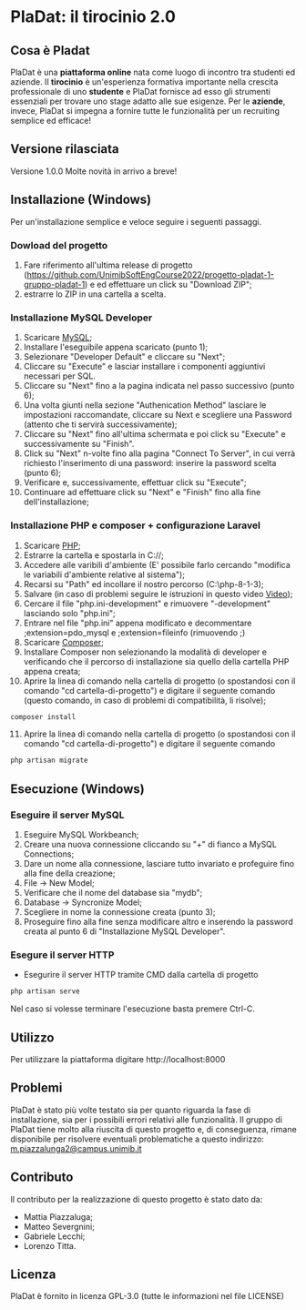 # PlaDat: il tirocinio 2.0

## Cosa è Pladat
PlaDat è una **piattaforma online** nata come luogo di incontro tra studenti ed aziende. Il **tirocinio** è un'esperienza formativa importante nella crescita professionale di uno **studente** e PlaDat fornisce ad esso gli strumenti essenziali per trovare uno stage adatto alle sue esigenze. Per le **aziende**, invece, PlaDat si impegna a fornire tutte le funzionalità per un recruiting semplice ed efficace!

## Versione rilasciata
Versione 1.0.0
Molte novità in arrivo a breve!

## Installazione (Windows)
Per un'installazione semplice e veloce seguire i seguenti passaggi.

### Dowload del progetto
1) Fare riferimento all'ultima release di progetto (https://github.com/UnimibSoftEngCourse2022/progetto-pladat-1-gruppo-pladat-1) e ed effettuare un click su "Download ZIP";
2) estrarre lo ZIP in una cartella a scelta.

### Installazione MySQL Developer
1) Scaricare [MySQL](https://dev.mysql.com/get/Downloads/MySQLInstaller/mysql-installer-community-8.0.28.0.msi);
2) Installare l'eseguibile appena scaricato (punto 1);
3) Selezionare "Developer Default" e cliccare su "Next";
4) Cliccare su "Execute" e lasciar installare i componenti aggiuntivi necessari per SQL.
5) Cliccare su "Next" fino a la pagina indicata nel passo successivo (punto 6);
6) Una volta giunti nella sezione "Authenication Method" lasciare le impostazioni raccomandate, cliccare su Next e scegliere una Password (attento che ti servirà successivamente);
7) Cliccare su "Next" fino all'ultima schermata e poi click su "Execute" e successivamente su "Finish".
8) Click su "Next" n-volte fino alla pagina "Connect To Server", in cui verrà richiesto l'inserimento di una password: inserire la password scelta (punto 6);
9) Verificare e, successivamente, effettuar click su "Execute";
10) Continuare ad effettuare click su "Next" e "Finish" fino alla fine dell'installazione;

### Installazione PHP e composer + configurazione Laravel
1) Scaricare [PHP](https://dw.uptodown.com/dwn/lr6MdfDpgQOJwLIiAihdAT0QcDAq6vG21T1GsTCeAjD1juqBUnsEe1IzQjiBTH404RvVOCoEEiPMVuOuurHx3_ifFSS_jufPAtMyrPolh4JUhjDsIotuXhQnsuR7JhBm/6bf1icuXVkw5vrHP9p_4kEhGNtIbZ5ykHSznddVtFXrV-Y5kXOvm8bRzPAL-o1j84WT2VmAhmVh7iYU_qVVG7u_f7Nvh1npJfc7QyUCKSfT2457_wLoXZVSbYQTh3o_L/EK892T7oJZGCRQqSdpRDIBBZsxn7CU-XCg1bbD4eld6G09CpjqjFXTXFR1zh1qC3/);
2) Estrarre la cartella e spostarla in C://;
3) Accedere alle varibili d'ambiente (E' possibile farlo cercando "modifica le variabili d'ambiente relative al sistema");
4) Recarsi su "Path" ed incollare il nostro percorso (C:\php-8-1-3);
5) Salvare (in caso di problemi seguire le istruzioni in questo video [Video](https://www.youtube.com/watch?v=QMWb_Wn2g5k));
6) Cercare il file "php.ini-development" e rimuovere "-development" lasciando solo "php.ini";
7) Entrare nel file "php.ini" appena modificato e decommentare ;extension=pdo_mysql e ;extension=fileinfo (rimuovendo ;)
8) Scaricare [Composer](https://getcomposer.org/Composer-Setup.exe);
9) Installare Composer non selezionando la modalità di developer e verificando che il percorso di installazione sia quello della cartella PHP appena creata;
10) Aprire la linea di comando nella cartella di progetto (o spostandosi con il comando "cd cartella-di-progetto") e digitare il seguente comando (questo comando, in caso di problemi di compatibilità, li risolve);
```sh
composer install
```
11) Aprire la linea di comando nella cartella di progetto (o spostandosi con il comando "cd cartella-di-progetto") e digitare il seguente comando
```sh
php artisan migrate
```

## Esecuzione (Windows)

### Eseguire il server MySQL
1) Eseguire MySQL Workbeanch;
2) Creare una nuova connessione cliccando su "+" di fianco a MySQL Connections;
3) Dare un nome alla connessione, lasciare tutto invariato e profeguire fino alla fine della creazione;
4) File -> New Model;
5) Verificare che il nome del database sia "mydb";
5) Database -> Syncronize Model;
6) Scegliere in nome la connessione creata (punto 3);
7) Proseguire fino alla fine senza modificare altro e inserendo la password creata al punto 6 di "Installazione MySQL Developer".

### Esegure il server HTTP 
- Esegurire il server HTTP tramite CMD dalla cartella di progetto
```sh
php artisan serve
```
Nel caso si volesse terminare l'esecuzione basta premere Ctrl-C.

## Utilizzo
Per utilizzare la piattaforma digitare http://localhost:8000

## Problemi
PlaDat è stato più volte testato sia per quanto riguarda la fase di installazione, sia per i possibili errori relativi alle funzionalità. Il gruppo di PlaDat tiene molto alla riuscita di questo progetto e, di conseguenza, rimane disponibile per risolvere eventuali problematiche a questo indirizzo: m.piazzalunga2@campus.unimib.it

## Contributo
Il contributo per la realizzazione di questo progetto è stato dato da:
- Mattia Piazzaluga;
- Matteo Severgnini;
- Gabriele Lecchi;
- Lorenzo Titta.

## Licenza
PlaDat è fornito in licenza GPL-3.0 (tutte le informazioni nel file LICENSE)
